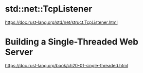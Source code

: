 # std::net::TcpListener #

<https://doc.rust-lang.org/std/net/struct.TcpListener.html>


# Building a Single-Threaded Web Server #

<https://doc.rust-lang.org/book/ch20-01-single-threaded.html>
